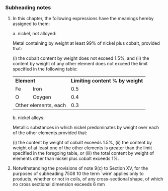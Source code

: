 ### Subheading notes

1. In this chapter, the following expressions have the meanings hereby assigned to them:

    a. nickel, not alloyed:
    
    Metal containing by weight at least 99% of nickel plus cobalt, provided that:
    
    (i) the cobalt content by weight does not exceed 1.5%, and
    (ii) the content by weight of any other element does not exceed the limit specified in the following table:
    
    
    <table>
    <tbody>
    <tr>
    <td colspan="2">
    <strong>Element</strong>
    </td>
    <td><strong>Limiting content % by weight</strong></td>
    </tr>
    <tr>
    <td>Fe</td>
    <td>Iron</td>
    <td>0.5</td>
    </tr>
    <tr>
    <td>O</td>
    <td>Oxygen</td>
    <td>0.4</td>
    </tr>
    <tr>
    <td colspan="2">Other elements, each</td>
    <td>0.3</td>
    </tr>
    </tbody>
    </table>

    
    
    b. nickel alloys:
    
    Metallic substances in which nickel predominates by weight over each of the other elements provided that:
    
    (i) the content by weight of cobalt exceeds 1.5%,
    (ii) the content by weight of at least one of the other elements is greater than the limit specified in the foregoing table, or
    (iii) the total content by weight of elements other than nickel plus cobalt exceeds 1%.

2. Notwithstanding the provisions of note 9(c) to Section XV, for the purposes of subheading 7508 10 the term `wire’ applies only to products, whether or not in coils, of any cross-sectional shape, of which no cross sectional dimension exceeds 6 mm
